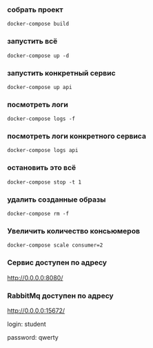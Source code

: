 ### собрать проект
```docker-compose build```

### запустить всё
```docker-compose up -d```

### запустить конкретный сервис
```docker-compose up api```

### посмотреть логи
```docker-compose logs -f```

### посмотреть логи конкретного сервиса
```docker-compose logs api```


### остановить это всё
```docker-compose stop -t 1```

### удалить созданные образы
```docker-compose rm -f```

### Увеличить количество консьюмеров
```docker-compose scale consumer=2```

### Сервис доступен по адресу 
http://0.0.0.0:8080/

### RabbitMq доступен по адресу
http://0.0.0.0:15672/

login: student

password: qwerty
